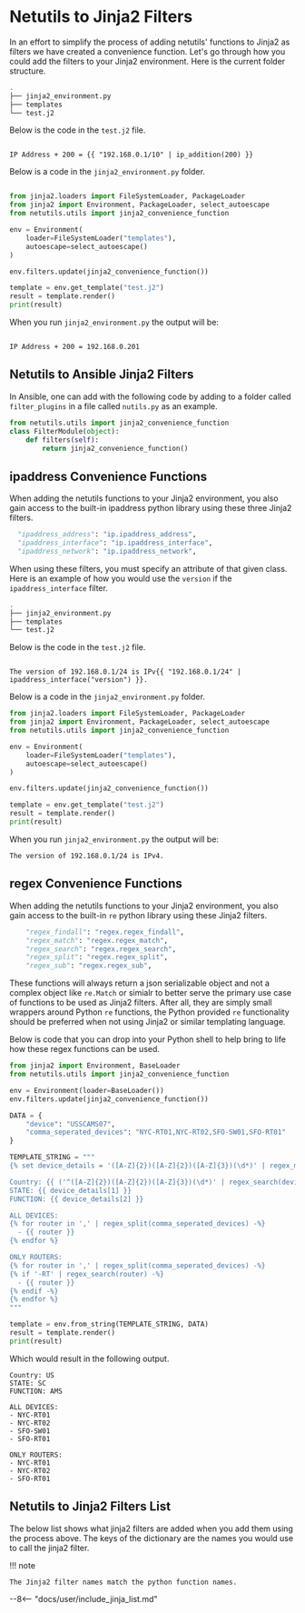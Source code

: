 # Netutils to Jinja2 Filters

In an effort to simplify the process of adding netutils' functions to Jinja2 as filters we have created a convenience function. Let's go through how you could add the filters to your Jinja2 environment.
Here is the current folder structure.

```bash
.
├── jinja2_environment.py
├── templates
└── test.j2
```

Below is the code in the `test.j2` file.

```jinja

IP Address + 200 = {{ "192.168.0.1/10" | ip_addition(200) }}

```
Below is a code in the `jinja2_environment.py` folder.

```python

from jinja2.loaders import FileSystemLoader, PackageLoader
from jinja2 import Environment, PackageLoader, select_autoescape
from netutils.utils import jinja2_convenience_function

env = Environment(
    loader=FileSystemLoader("templates"),
    autoescape=select_autoescape()
)

env.filters.update(jinja2_convenience_function())

template = env.get_template("test.j2")
result = template.render()
print(result)
```

When you run `jinja2_environment.py` the output will be:

```text

IP Address + 200 = 192.168.0.201

```

## Netutils to Ansible Jinja2 Filters

In Ansible, one can add with the following code by adding to a folder called `filter_plugins` in a file called `nutils.py` as an example.

```python
from netutils.utils import jinja2_convenience_function
class FilterModule(object):
    def filters(self):
        return jinja2_convenience_function()
```

## ipaddress Convenience Functions

When adding the netutils functions to your Jinja2 environment, you also gain access to the built-in ipaddress python library using these three Jinja2 filters.

```python
  "ipaddress_address": "ip.ipaddress_address",
  "ipaddress_interface": "ip.ipaddress_interface",
  "ipaddress_network": "ip.ipaddress_network",
```

When using these filters, you must specify an attribute of that given class. Here is an example of how you would use the `version` if the `ipaddress_interface` filter.

```bash
.
├── jinja2_environment.py
├── templates
└── test.j2
```

Below is the code in the `test.j2` file.

```jinja

The version of 192.168.0.1/24 is IPv{{ "192.168.0.1/24" | ipaddress_interface("version") }}.

```

Below is a code in the `jinja2_environment.py` folder.

```python
from jinja2.loaders import FileSystemLoader, PackageLoader
from jinja2 import Environment, PackageLoader, select_autoescape
from netutils.utils import jinja2_convenience_function

env = Environment(
    loader=FileSystemLoader("templates"),
    autoescape=select_autoescape()
)

env.filters.update(jinja2_convenience_function())

template = env.get_template("test.j2")
result = template.render()
print(result)
```

When you run `jinja2_environment.py` the output will be:

```text
The version of 192.168.0.1/24 is IPv4.
```

## regex Convenience Functions

When adding the netutils functions to your Jinja2 environment, you also gain access to the built-in `re` python library using these Jinja2 filters.

```python
    "regex_findall": "regex.regex_findall",
    "regex_match": "regex.regex_match",
    "regex_search": "regex.regex_search",
    "regex_split": "regex.regex_split",
    "regex_sub": "regex.regex_sub",
```

These functions will always return a json serializable object and not a complex object like `re.Match` or simialr to better serve the primary use case of functions to be used as Jinja2 filters. After all, they are simply small wrappers around Python `re` functions, the Python provided `re` functionality should be preferred when not using Jinja2 or similar templating language.

Below is code that you can drop into your Python shell to help bring to life how these regex functions can be used.

```python
from jinja2 import Environment, BaseLoader
from netutils.utils import jinja2_convenience_function

env = Environment(loader=BaseLoader())
env.filters.update(jinja2_convenience_function())

DATA = {
    "device": "USSCAMS07", 
    "comma_seperated_devices": "NYC-RT01,NYC-RT02,SFO-SW01,SFO-RT01"
}

TEMPLATE_STRING = """
{% set device_details = '([A-Z]{2})([A-Z]{2})([A-Z]{3})(\d*)' | regex_match(device) %}

Country: {{ ('^([A-Z]{2})([A-Z]{2})([A-Z]{3})(\d*)' | regex_search(device))[0] }}
STATE: {{ device_details[1] }}
FUNCTION: {{ device_details[2] }}

ALL DEVICES:
{% for router in ',' | regex_split(comma_seperated_devices) -%}
  - {{ router }}
{% endfor %}

ONLY ROUTERS:
{% for router in ',' | regex_split(comma_seperated_devices) -%}
{% if '-RT' | regex_search(router) -%}
  - {{ router }}
{% endif -%}
{% endfor %}
"""

template = env.from_string(TEMPLATE_STRING, DATA)
result = template.render()
print(result)
```

Which would result in the following output.

```text
Country: US
STATE: SC
FUNCTION: AMS

ALL DEVICES:
- NYC-RT01
- NYC-RT02
- SFO-SW01
- SFO-RT01

ONLY ROUTERS:
- NYC-RT01
- NYC-RT02
- SFO-RT01
```

## Netutils to Jinja2 Filters List


The below list shows what jinja2 filters are added when you add them using the process above. The keys of the dictionary are the names you would use to call the jinja2 filter.

!!! note

    The Jinja2 filter names match the python function names.

--8<-- "docs/user/include_jinja_list.md"